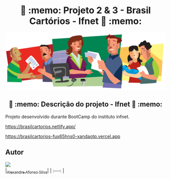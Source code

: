 <h1 align="center">📝 :memo: Projeto 2 & 3 - Brasil Cartórios - Ifnet 📝 :memo: </h1>


![Cartório é serviço](https://github.com/XandaoTP/pj2-brasilcartorios/blob/main/front-end/src/assets/img/cartorio-e-servico.png)

<h2 align="center">📝 :memo: Descrição do projeto - Ifnet 📝 :memo: </h2>

<p>Projeto desenvolvido durante BootCamp do instituto infnet.</p>

https://brasilcartorios.netlify.app/


https://brasilcartorios-fux65hns0-xandaotp.vercel.app

## Autor

[<img src="https://avatars.githubusercontent.com/u/98927676?s=400&v=4" width=115><br>|<sub>Alexandre Afonso Silva</sub>](https://github.com/XandaoTP)|
| :---: |
